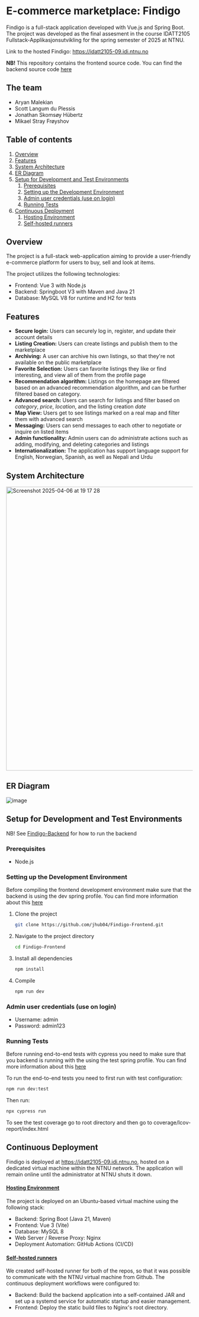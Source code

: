 # E-commerce marketplace: Findigo
Findigo is a full-stack application developed with Vue.js and Spring Boot. 
The project was developed as the final assesment in the course IDATT2105 Fullstack-Applikasjonsutvikling
for the spring semester of 2025 at NTNU.

Link to the hosted Findigo: https://idatt2105-09.idi.ntnu.no 

**NB!** This repository contains the frontend source code. You can find the backend source code [here](https://github.com/jhub04/Findigo.git) 

## The team
- Aryan Malekian
- Scott Langum du Plessis
- Jonathan Skomsøy Hübertz
- Mikael Stray Frøyshov

## Table of contents
1. [Overview](#Overview)
2. [Features](#Features)
3. [System Architecture](#System-Architecture)
4. [ER Diagram](#ER-Diagram)
5. [Setup for Development and Test Environments](#Setup-for-Development-and-Test-Environments)
      1. [Prerequisites](#Prerequisites)
      2. [Setting up the Development Environment](#Setting-up-the-Development-Environment)
      3. [Admin user credentials (use on login)](#Admin-user-credentials-(use-on-login))
      4. [Running Tests](#Running-Tests)
6. [Continuous Deployment](#Continuous-Deployment)
      1. [Hosting Environment](#Hosting-Environment)
      2. [Self-hosted runners](#Self-hosted-runners)


## Overview
The project is a full-stack web-application aiming to provide a user-friendly
e-commerce platform for users to buy, sell and look at items.

The project utilizes the following technologies:
- Frontend: Vue 3 with Node.js
- Backend: Springboot V3 with Maven and Java 21
- Database: MySQL V8 for runtime and H2 for tests

## Features
- **Secure login:** Users can securely log in, register, and update their account details
- **Listing Creation:** Users can create listings and publish them to the marketplace
- **Archiving:** A user can archive his own listings, so that they're not available on the public marketplace
- **Favorite Selection:** Users can favorite listings they like or find interesting, and view all of them from the profile page 
- **Recommendation algorithm:** Listings on the homepage are filtered based on an advanced recommendation algorithm, and can be further filtered based on category.
- **Advanced search:** Users can search for listings and filter based on *category*, *price*, *location*, and the listing creation *date*
- **Map View:** Users get to see listings marked on a real map and filter them with advanced search
- **Messaging:** Users can send messages to each other to negotiate or inquire on listed items
- **Admin functionality:** Admin users can do administrate actions such as adding, modifying, and deleting categories and listings
- **Internationalization:** The application has support language support for English, Norwegian, Spanish, as well as Nepali and Urdu

## System Architecture
<img width="766" alt="Screenshot 2025-04-06 at 19 17 28" src="https://github.com/user-attachments/assets/7645299b-3fe0-474c-b22d-4bb96667d6af" />

## ER Diagram
![image](https://github.com/user-attachments/assets/a2be6e4a-e77e-4629-9c1f-aeb35cc3fc0d)


## Setup for Development and Test Environments 
NB! See [Findigo-Backend](https://github.com/jhub04/Findigo.git) for how to run the backend

### Prerequisites 
- Node.js 

### Setting up the Development Environment
Before compiling the frontend development environment make sure that the backend is using the dev spring profile. You can find more information about this [here](https://github.com/jhub04/Findigo/blob/master/README.md)

1. Clone the project
    ```bash
    git clone https://github.com/jhub04/Findigo-Frontend.git
    ```
2. Navigate to the project directory
   ```bash
   cd Findigo-Frontend
   ```
3. Install all dependencies
   ```bash
   npm install
   ```
4. Compile
   ```bash
   npm run dev
   ```

### Admin user credentials (use on login)
- Username: admin
- Password: admin123

### Running Tests
Before running end-to-end tests with cypress you need to make sure that you backend is running with the using the test spring profile. You can find more information about this [here](https://github.com/jhub04/Findigo/blob/master/README.md)
 
To run the end-to-end tests you need to first run with test configuration:
```bash
npm run dev:test 
```

Then run:
```bash
npx cypress run
```
To see the test coverage go to root directory and then go to coverage/Icov-report/index.html
## Continuous Deployment
Findigo is deployed at https://idatt2105-09.idi.ntnu.no, hosted on a dedicated virtual machine within the NTNU network. The application will remain online until the administrator at NTNU shuts it down.

#### <u>Hosting Environment</u>
The project is deployed on an Ubuntu-based virtual machine using the following stack:
- Backend: Spring Boot (Java 21, Maven)
- Frontend: Vue 3 (Vite)
- Database: MySQL 8
- Web Server / Reverse Proxy: Nginx
- Deployment Automation: GitHub Actions (CI/CD)



#### <u>Self-hosted runners</u>
We created self-hosted runner for both of the repos, so that it was possible to communicate with the NTNU virtual machine from Github.
The continuous deployment workflows were configured to:
- Backend: Build the backend application into a self-contained JAR and set up a systemd service for automatic startup and easier management.
- Frontend: Deploy the static build files to Nginx's root directory.  





